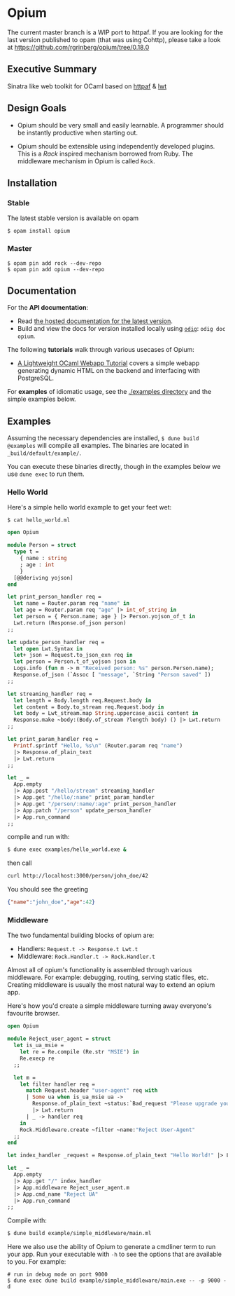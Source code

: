 Opium
=====

The current master branch is a WIP port to httpaf. If you are looking for the last version published to opam (that was using Cohttp), please take a look at https://github.com/rgrinberg/opium/tree/0.18.0

## Executive Summary

Sinatra like web toolkit for OCaml based on [httpaf](https://github.com/inhabitedtype/httpaf/) & [lwt](https://github.com/ocsigen/lwt)

## Design Goals

* Opium should be very small and easily learnable. A programmer should
be instantly productive when starting out.

* Opium should be extensible using independently developed plugins. This is a
_Rack_ inspired mechanism borrowed from Ruby. The middleware mechanism in
Opium is called `Rock`.

## Installation

### Stable

The latest stable version is available on opam

```
$ opam install opium
```

### Master

```
$ opam pin add rock --dev-repo
$ opam pin add opium --dev-repo
```

## Documentation

For the **API documentation**:

- Read [the hosted documentation for the latest version][hosted-docs].
- Build and view the docs for version installed locally using [`odig`][odig]:
  `odig doc opium`.

The following **tutorials** walk through various usecases of Opium:

- [A Lightweight OCaml Webapp Tutorial](https://shonfeder.gitlab.io/ocaml_webapp/) 
  covers a simple webapp generating dynamic HTML on the backend and 
  interfacing with PostgreSQL.

For **examples** of idiomatic usage, see the [./examples directory](./examples)
and the simple examples below.

[hosted-docs]: https://rgrinberg.github.io/opium/
[odig]: https://github.com/b0-system/odig

## Examples

Assuming the necessary dependencies are installed, `$ dune build @examples` will
compile all examples. The binaries are located in `_build/default/example/`.

You can execute these binaries directly, though in the examples below we use
`dune exec` to run them.

### Hello World

Here's a simple hello world example to get your feet wet:

`$ cat hello_world.ml`

``` ocaml
open Opium

module Person = struct
  type t =
    { name : string
    ; age : int
    }
  [@@deriving yojson]
end

let print_person_handler req =
  let name = Router.param req "name" in
  let age = Router.param req "age" |> int_of_string in
  let person = { Person.name; age } |> Person.yojson_of_t in
  Lwt.return (Response.of_json person)
;;

let update_person_handler req =
  let open Lwt.Syntax in
  let+ json = Request.to_json_exn req in
  let person = Person.t_of_yojson json in
  Logs.info (fun m -> m "Received person: %s" person.Person.name);
  Response.of_json (`Assoc [ "message", `String "Person saved" ])
;;

let streaming_handler req =
  let length = Body.length req.Request.body in
  let content = Body.to_stream req.Request.body in
  let body = Lwt_stream.map String.uppercase_ascii content in
  Response.make ~body:(Body.of_stream ?length body) () |> Lwt.return
;;

let print_param_handler req =
  Printf.sprintf "Hello, %s\n" (Router.param req "name")
  |> Response.of_plain_text
  |> Lwt.return
;;

let _ =
  App.empty
  |> App.post "/hello/stream" streaming_handler
  |> App.get "/hello/:name" print_param_handler
  |> App.get "/person/:name/:age" print_person_handler
  |> App.patch "/person" update_person_handler
  |> App.run_command
;;
```

compile and run with:

```sh
$ dune exec examples/hello_world.exe &
```

then call

```sh
curl http://localhost:3000/person/john_doe/42 
```

You should see the greeting

```json
{"name":"john_doe","age":42}
```

### Middleware

The two fundamental building blocks of opium are:

* Handlers: `Request.t -> Response.t Lwt.t`
* Middleware: `Rock.Handler.t -> Rock.Handler.t`

Almost all of opium's functionality is assembled through various
middleware. For example: debugging, routing, serving static files,
etc. Creating middleware is usually the most natural way to extend an
opium app.

Here's how you'd create a simple middleware turning away everyone's
favourite browser.

``` ocaml
open Opium

module Reject_user_agent = struct
  let is_ua_msie =
    let re = Re.compile (Re.str "MSIE") in
    Re.execp re
  ;;

  let m =
    let filter handler req =
      match Request.header "user-agent" req with
      | Some ua when is_ua_msie ua ->
        Response.of_plain_text ~status:`Bad_request "Please upgrade your browser"
        |> Lwt.return
      | _ -> handler req
    in
    Rock.Middleware.create ~filter ~name:"Reject User-Agent"
  ;;
end

let index_handler _request = Response.of_plain_text "Hello World!" |> Lwt.return

let _ =
  App.empty
  |> App.get "/" index_handler
  |> App.middleware Reject_user_agent.m
  |> App.cmd_name "Reject UA"
  |> App.run_command
;;
```

Compile with:

```sh
$ dune build example/simple_middleware/main.ml
```

Here we also use the ability of Opium to generate a cmdliner term to run your
app. Run your executable with `-h` to see the options that are available to you.
For example:

```
# run in debug mode on port 9000
$ dune exec dune build example/simple_middleware/main.exe -- -p 9000 -d
```
